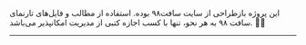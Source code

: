 <p>
این پروژه بازطراحی از سایت سافت۹۸ بوده. استفاده از مطالب و فایل‌های تارنمای سافت ٩٨ به هر نحو، تنها با کسب اجازه کتبی از مدیریت امکانپذیر می‌باشد. 🙏🏻</p>
<hr>
